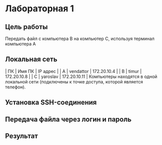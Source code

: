# Лабораторная 1
## Цель работы
Передать файл с компьютера B на компьютер C, используя терминал компьютера А
## Локальная сеть
| ПК | Имя ПК | IP адрес |
| A | vendattor | 172.20.10.4 |
| B | timur | 172.20.10.8 |
| C | yaroslav | 172.20.10.11 |
Компьютеры находятся в одной локальной сети (подключены к точке доступа, которой является телефон).
## Установка SSH-соединения

## Передача файла через логин и пароль

## Результат
